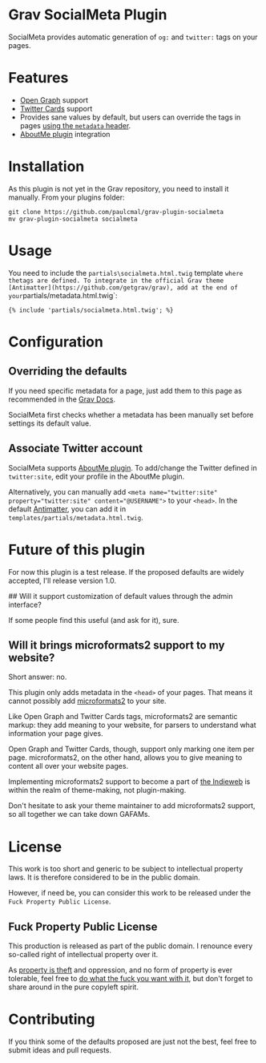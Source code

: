 # Grav SocialMeta Plugin

SocialMeta provides automatic generation of `og:` and `twitter:` tags on your pages.

# Features

* [Open Graph](http://ogp.me/) support
* [Twitter Cards](https://dev.twitter.com/cards/overview) support
* Provides sane values by default, but users can override the tags in pages [using the `metadata` header]((https://learn.getgrav.org/content/headers#meta-page-headers)).
* [AboutMe plugin](https://github.com/Birssan/grav-plugin-about-me) integration

# Installation

As this plugin is not yet in the Grav repository, you need to install it manually. From your plugins folder:
```
git clone https://github.com/paulcmal/grav-plugin-socialmeta
mv grav-plugin-socialmeta socialmeta
```

# Usage

You need to include the `partials\socialmeta.html.twig` template ` where the `<meta>` tags are defined. To integrate in the official Grav theme [Antimatter](https://github.com/getgrav/grav), add at the end of your `partials/metadata.html.twig`:
```
{% include 'partials/socialmeta.html.twig'; %}
```

# Configuration

## Overriding the defaults

If you need specific metadata for a page, just add them to this page as recommended in the [Grav Docs](https://learn.getgrav.org/content/headers#standard-metatag-examples).

SocialMeta first checks whether a metadata has been manually set before settings its default value.

## Associate Twitter account

SocialMeta supports [AboutMe plugin](https://github.com/Birssan/grav-plugin-about-me). To add/change the Twitter defined in `twitter:site`, edit your profile in the AboutMe plugin.

Alternatively, you can manually add `<meta name="twitter:site" property="twitter:site" content="@USERNAME">` to your `<head>`. In the default [Antimatter](https://github.com/getgrav/grav-theme-antimatter), you can add it in `templates/partials/metadata.html.twig`.

# Future of this plugin

For now this plugin is a test release. If the proposed defaults are widely accepted, I'll release version 1.0.

## Will it support customization of default values through the admin interface?

If some people find this useful (and ask for it), sure.

## Will it brings microformats2 support to my website?

Short answer: no.

This plugin only adds metadata in the `<head>` of your pages. That means it cannot possibly add [microformats2](http://microformats.org) to your site.

Like Open Graph and Twitter Cards tags, microformats2 are semantic markup: they add meaning to your website, for parsers to understand what information your page gives.

Open Graph and Twitter Cards, though, support only marking one item per page. microformats2, on the other hand, allows you to give meaning to content all over your website pages.

Implementing microformats2 support to become a part of [the Indieweb](https://indieweb.org) is within the realm of theme-making, not plugin-making.

Don't hesitate to ask your theme maintainer to add microformats2 support, so all together we can take down GAFAMs.

# License

This work is too short and generic to be subject to intellectual property laws. It is therefore considered to be in the public domain.

However, if need be, you can consider this work to be released under the `Fuck Property Public License`.

## Fuck Property Public License

This production is released as part of the public domain. I renounce every so-called right of intellectual property over it.

As [property is theft](https://propertyistheft.wordpress.com/what-i-believe-in/property-is-theft/) and oppression, and no form of property is ever tolerable, feel free to [do what the fuck you want with it](http://www.wtfpl.net/), but don't forget to share around in the pure copyleft spirit.

# Contributing

If you think some of the defaults proposed are just not the best, feel free to submit ideas and pull requests.
